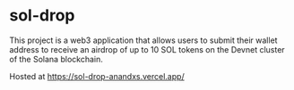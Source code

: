 # sol-drop
This project is a web3 application that allows users to submit their wallet address to receive an airdrop of up to 10 SOL tokens on the Devnet cluster of the Solana blockchain.

Hosted at https://sol-drop-anandxs.vercel.app/

